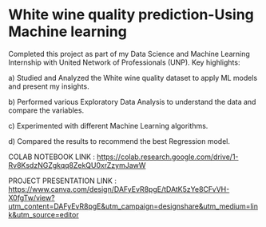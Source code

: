 # White wine quality prediction-Using Machine learning 

Completed this project as part of my Data Science and Machine Learning Internship with United Network of Professionals (UNP). Key highlights:

a) Studied and Analyzed the White wine quality dataset to apply ML models and present my insights.

b) Performed various Exploratory Data Analysis to understand the data and compare the variables.

c) Experimented with different Machine Learning algorithms.

d) Compared the results to recommend the best Regression model.

COLAB NOTEBOOK LINK :
https://colab.research.google.com/drive/1-Rv8KsdzNGZgkqq8ZekQU0xrZzymJawW

PROJECT PRESENTATION LINK :
https://www.canva.com/design/DAFyEvR8pgE/tDAtK5zYe8CFvVH-X0fgTw/view?utm_content=DAFyEvR8pgE&utm_campaign=designshare&utm_medium=link&utm_source=editor

